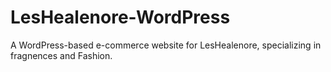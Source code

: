 # LesHealenore-WordPress
A WordPress-based e-commerce website for LesHealenore, specializing in fragnences and Fashion.
